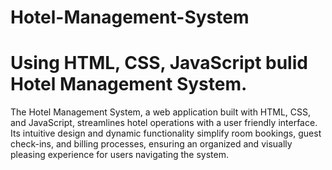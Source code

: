 # Hotel-Management-System
# Using HTML, CSS, JavaScript bulid Hotel Management System.
The Hotel Management System, a web application built with HTML, CSS, and JavaScript, streamlines hotel operations with a user friendly interface. Its intuitive design and dynamic functionality simplify room bookings, guest check-ins, and billing processes,  ensuring an organized and visually pleasing experience for users navigating the system.
